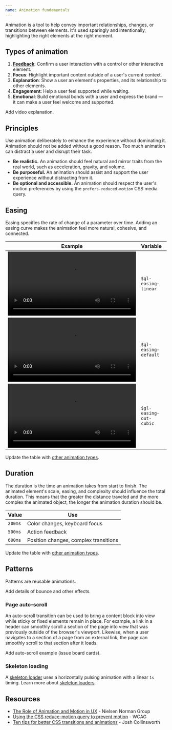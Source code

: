 ```yaml
---
name: Animation fundamentals
---
```


Animation is a tool to help convey important relationships, changes, or transitions between elements. It's used sparingly and intentionally, highlighting the right elements at the right moment.

## Types of animation

1. **[Feedback](/product-foundations/animation-feedback)**: Confirm a user interaction with a control or other interactive element.
1. **Focus**: Highlight important content outside of a user's current context.
1. **Explanation**: Show a user an element's properties, and its relationship to other elements.
1. **Engagement**: Help a user feel supported while waiting.
1. **Emotional**: Build emotional bonds with a user and express the brand — it can make a user feel welcome and supported.

<todo>Add video explanation.</todo>

## Principles

Use animation deliberately to enhance the experience without dominating it. Animation should not be added without a good reason. Too much animation can distract a user and disrupt their task.

* **Be realistic.** An animation should feel natural and mirror traits from the real world, such as acceleration, gravity, and volume.
* **Be purposeful.** An animation should assist and support the user experience without distracting from it.
* **Be optional and accessible.** An animation should respect the user's motion preferences by using the `prefers-reduced-motion` CSS media query.

## Easing

Easing specifies the rate of change of a parameter over time. Adding an easing curve makes the animation feel more natural, cohesive, and connected.

| Example | Variable | Value | Use |
| --- | --- | --- | --- |
| <video tabindex="0" preload="true" controls="" loop="true" playsinline="true" aria-label="Linear easing" width="400"><source src="/video/easing-linear.mp4"></video> | `$gl-easing-linear` | `linear` |  |
| <video tabindex="0" preload="true" controls="" loop="true" playsinline="true" aria-label="Default easing" width="400"><source src="/video/easing-default.mp4"></video> | `$gl-easing-default` | `ease` | Hover animation |
| <video tabindex="0" preload="true" controls="" loop="true" playsinline="true" aria-label="Ease-out easing" width="400"><source src="/video/easing-out-cubic.mp4"></video> | `$gl-easing-out-cubic` | `cubic-bezier(0.22, 0.61, 0.36, 1)` | Focus and action animation |

<todo>Update the table with [other animation types](#types-of-animation).</todo>

## Duration

The duration is the time an animation takes from start to finish. The animated element's scale, easing, and complexity should influence the total duration. This means that the greater the distance traveled and the more complex the animated object, the longer the animation duration should be.

| Value | Use |
| --- | --- |
| `200ms` | Color changes, keyboard focus |
| `500ms` | Action feedback |
| `600ms` | Position changes, complex transitions |

<todo>Update the table with [other animation types](#types-of-animation).</todo>

## Patterns

Patterns are reusable animations.

<todo>Add details of bounce and other effects.</todo>

### Page auto-scroll

An auto-scroll transition can be used to bring a content block into view while sticky or fixed elements remain in place. For example, a link in a header can smoothly scroll a section of the page into view that was previously outside of the browser's viewport. Likewise, when a user navigates to a section of a page from an external link, the page can smoothly scroll to that section after it loads.

<todo>Add auto-scroll example (issue board cards).</todo>

### Skeleton loading

A [skeleton loader](/components/skeleton-loader) uses a horizontally pulsing animation with a linear `1s` timing. Learn more about [skeleton loaders](/components/skeleton-loader).

## Resources

* [The Role of Animation and Motion in UX](https://www.nngroup.com/articles/animation-purpose-ux/) - Nielsen Norman Group
* [Using the CSS reduce-motion query to prevent motion](https://www.w3.org/WAI/WCAG22/Techniques/css/C39.html) - WCAG
* [Ten tips for better CSS transitions and animations](https://joshcollinsworth.com/blog/great-transitions) - Josh Collinsworth
